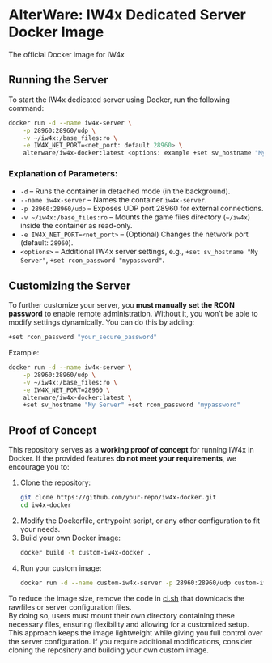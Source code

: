 # AlterWare: IW4x Dedicated Server Docker Image
The official Docker image for IW4x

## Running the Server
To start the IW4x dedicated server using Docker, run the following command:

```sh
docker run -d --name iw4x-server \
    -p 28960:28960/udp \
    -v ~/iw4x:/base_files:ro \
    -e IW4X_NET_PORT=<net_port: default 28960> \
    alterware/iw4x-docker:latest <options: example +set sv_hostname "My Server">
```

### Explanation of Parameters:
- `-d` – Runs the container in detached mode (in the background).
- `--name iw4x-server` – Names the container `iw4x-server`.
- `-p 28960:28960/udp` – Exposes UDP port 28960 for external connections.
- `-v ~/iw4x:/base_files:ro` – Mounts the game files directory (`~/iw4x`) inside the container as read-only.
- `-e IW4X_NET_PORT=<net_port>` – (Optional) Changes the network port (default: `28960`).
- `<options>` – Additional IW4x server settings, e.g., `+set sv_hostname "My Server"`, `+set rcon_password "mypassword"`.

## Customizing the Server
To further customize your server, you **must manually set the RCON password** to enable remote administration. Without it, you won’t be able to modify settings dynamically. You can do this by adding:

```sh
+set rcon_password "your_secure_password"
```

Example:
```sh
docker run -d --name iw4x-server \
    -p 28960:28960/udp \
    -v ~/iw4x:/base_files:ro \
    -e IW4X_NET_PORT=28960 \
    alterware/iw4x-docker:latest \
    +set sv_hostname "My Server" +set rcon_password "mypassword"
```

## Proof of Concept
This repository serves as a **working proof of concept** for running IW4x in Docker. If the provided features **do not meet your requirements**, we encourage you to:

1. Clone the repository:
   ```sh
   git clone https://github.com/your-repo/iw4x-docker.git
   cd iw4x-docker
   ```
2. Modify the Dockerfile, entrypoint script, or any other configuration to fit your needs.
3. Build your own Docker image:
   ```sh
   docker build -t custom-iw4x-docker .
   ```
4. Run your custom image:
   ```sh
   docker run -d --name custom-iw4x-server -p 28960:28960/udp custom-iw4x-docker
   ```

To reduce the image size, remove the code in [ci.sh](tools/ci/ci.sh) that downloads the rawfiles or server configuration files.  
By doing so, users must mount their own directory containing these necessary files, ensuring flexibility and allowing for a customized setup.
This approach keeps the image lightweight while giving you full control over the server configuration. If you require additional modifications, consider cloning the repository and building your own custom image.  
